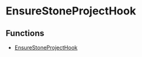 # EnsureStoneProjectHook

## Functions

- [EnsureStoneProjectHook](functions/EnsureStoneProjectHook.md)
